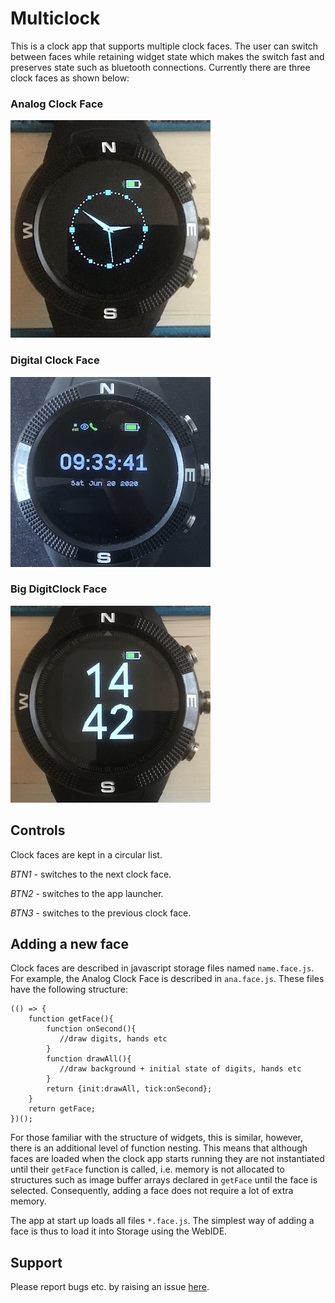 # Multiclock

This is a clock app that supports multiple clock faces. The user can switch between faces while retaining widget state which makes the switch fast and preserves state such as bluetooth connections. Currently there are three clock faces as shown below:

### Analog Clock Face
![](anaface.jpg)

### Digital Clock Face
![](digiface.jpg)

### Big DigitClock Face
![](bigface.jpg)


## Controls
Clock faces are kept in a circular list.

*BTN1* - switches to the next clock face.

*BTN2* - switches to the app launcher.

*BTN3* - switches to the previous clock face.

## Adding a new face
Clock faces are described in javascript storage files named `name.face.js`. For example, the Analog Clock Face is described in `ana.face.js`. These files have the following structure:

```
(() => {
    function getFace(){
	    function onSecond(){
	       //draw digits, hands etc
	    }
	    function drawAll(){
	       //draw background + initial state of digits, hands etc
	    }
    	return {init:drawAll, tick:onSecond};
    }
    return getFace;
})();
```
For those familiar with the structure of widgets, this is similar, however, there is an additional level of function nesting. This means that although faces are loaded when the clock app starts running they are not instantiated until their `getFace` function is called, i.e.  memory is not allocated to structures such as image buffer arrays declared in `getFace` until the face is selected. Consequently, adding a face does not require a lot of extra memory. 

The app at start up loads all files `*.face.js`. The simplest way of adding a face is thus to load it into Storage using the WebIDE.

## Support

Please report bugs etc. by raising an issue [here](https://github.com/jeffmer/JeffsBangleAppsDev).